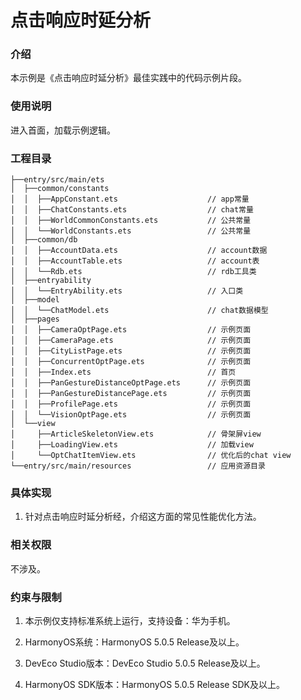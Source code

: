 # 点击响应时延分析

### 介绍

本示例是《点击响应时延分析》最佳实践中的代码示例片段。

### 使用说明

进入首面，加载示例逻辑。


### 工程目录

``` 
├──entry/src/main/ets                          
│  ├──common/constants
│  │  ├──AppConstant.ets                    // app常量
│  │  ├──ChatConstants.ets                  // chat常量
│  │  ├──WorldCommonConstants.ets           // 公共常量
│  │  └──WorldConstants.ets                 // 公共常量
│  ├──common/db
│  │  ├──AccountData.ets                    // account数据
│  │  ├──AccountTable.ets                   // account表
│  │  └──Rdb.ets                            // rdb工具类
│  ├──entryability
│  │  └──EntryAbility.ets                   // 入口类
│  ├──model                              
│  │  └──ChatModel.ets                      // chat数据模型
│  ├──pages
│  │  ├──CameraOptPage.ets                  // 示例页面
│  │  ├──CameraPage.ets                     // 示例页面
│  │  ├──CityListPage.ets                   // 示例页面
│  │  ├──ConcurrentOptPage.ets              // 示例页面
│  │  ├──Index.ets                          // 首页
│  │  ├──PanGestureDistanceOptPage.ets      // 示例页面
│  │  ├──PanGestureDistancePage.ets         // 示例页面
│  │  ├──ProfilePage.ets                    // 示例页面
│  │  └──VisionOptPage.ets                  // 示例页面
│  └──view        
│     ├──ArticleSkeletonView.ets            // 骨架屏view
│     ├──LoadingView.ets                    // 加载view                    
│     └──OptChatItemView.ets                // 优化后的chat view
└──entry/src/main/resources                 // 应用资源目录
```


### 具体实现

1. 针对点击响应时延分析经，介绍这方面的常见性能优化方法。

### 相关权限

不涉及。

### 约束与限制

1. 本示例仅支持标准系统上运行，支持设备：华为手机。

2. HarmonyOS系统：HarmonyOS 5.0.5 Release及以上。

3. DevEco Studio版本：DevEco Studio 5.0.5 Release及以上。

4. HarmonyOS SDK版本：HarmonyOS 5.0.5 Release SDK及以上。